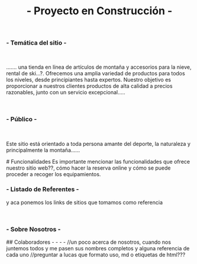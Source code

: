 <h1 align="center"> - Proyecto en Construcción -</h1>
<br>
<h3> - Temática del sitio -</h3>
<br>
<p>....... una tienda en línea de artículos de montaña y accesorios para la nieve, rental de  ski...?. Ofrecemos una amplia variedad de productos para todos los niveles, desde principiantes hasta expertos. Nuestro objetivo es proporcionar a nuestros clientes productos de alta calidad a precios razonables, junto con un servicio excepcional.....
</p>
<br>
<h3> - Público -</h3>
<br> 
<p> Este sitio está orientado a toda persona amante del deporte, la naturaleza y principalmente la montaña......</p>
# Funcionalidades
Es importante mencionar las funcionalidades que ofrece nuestro sitio web??, cómo hacer la reserva online y cómo se puede proceder a recoger los equipamientos.

<h3> - Listado de Referentes -</h3>

<p> y aca ponemos los links de sitios que tomamos como referencia</p>
<br>
<h3> - Sobre Nosotros -</h3>
## Colaboradores
-
- 
- 
- 
//un poco acerca de nosotros, cuando nos juntemos todos y me pasen sus nombres completos y alguna referencia de cada uno
//preguntar a lucas que formato uso, md o etiquetas de html???